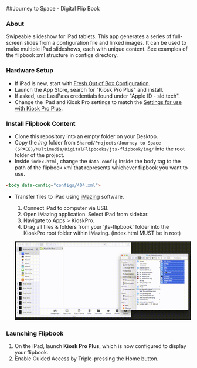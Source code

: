 ##Journey to Space - Digital Flip Book

### About
Swipeable slideshow for iPad tablets. This app generates a series of full-screen slides from a configuration file and linked images. It can be used to make multiple iPad slideshows, each with unique content. See examples of the flipbook xml structure in configs directory.

### Hardware Setup
* If iPad is new, start with [Fresh Out of Box Configuration](http://projects.smm.org/atrium/media/node/291625).
* Launch the App Store, search for "Kiosk Pro Plus" and install.
* If asked, use LastPass credentials found under "Apple ID - sld.tech".
* Change the iPad and Kiosk Pro settings to match the [Settings for use with Kiosk Pro Plus](http://projects.smm.org/atrium/media/node/291625). 

### Install Flipbook Content
* Clone this repository into an empty folder on your Desktop.
* Copy the *img* folder from ```Shared/Projects/Journey to Space (SPACE)/Multimedia/DigitalFlipbooks/jts-flipbook/img/``` into the root folder of the project. 
* Inside ```index.html```, change the ```data-config``` inside the body tag to the path of the flipbook xml that represents whichever flipbook you want to use.

```html
<body data-config="configs/404.xml">
```
* Transfer files to iPad using [iMazing](http://imazing.com/) software.
  1. Connect iPad to computer via USB. 
  2. Open iMazing application. Select iPad from sidebar. 
  3. Navigate to Apps > KioskPro.
  4. Drag all files & folders from your 'jts-flipbook' folder into the KioskPro root folder within iMazing. (index.html MUST be in root)
  
  ![drag to iMazing gif](docs/drag-to-imazing.gif)

### Launching Flipbook
1. On the iPad, launch **Kiosk Pro Plus**, which is now configured to display your flipbook.
2. Enable Guided Access by Triple-pressing the Home button.


